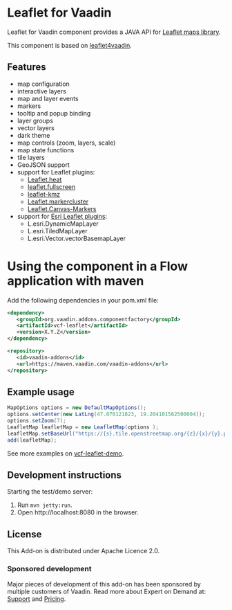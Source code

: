 # Leaflet for Vaadin

Leaflet for Vaadin component provides a JAVA API for [Leaflet maps library](https://github.com/Leaflet/Leaflet).

This component is based on [leaflet4vaadin](https://github.com/Gubancs/leaflet4vaadin).

## Features
- map configuration
- interactive layers
- map and layer events
- markers
- tooltip and popup binding
- layer groups
- vector layers
- dark theme
- map controls (zoom, layers, scale)
- map state functions
- tile layers
- GeoJSON support
- support for Leaflet plugins: 
	- [Leaflet.heat](https://github.com/Leaflet/Leaflet.heat)
	- [leaflet.fullscreen](https://github.com/brunob/leaflet.fullscreen)
	- [leaflet-kmz](https://github.com/Raruto/leaflet-kmz)
	- [Leaflet.markercluster](https://github.com/Leaflet/Leaflet.markercluster)
	- [Leaflet.Canvas-Markers](https://github.com/eJuke/Leaflet.Canvas-Markers)
- support for [Esri Leaflet plugins](https://github.com/Esri/esri-leaflet): 
	- L.esri.DynamicMapLayer
	- L.esri.TiledMapLayer 
	- L.esri.Vector.vectorBasemapLayer

# Using the component in a Flow application with maven

Add the following dependencies in your pom.xml file:

```xml
<dependency>
   <groupId>org.vaadin.addons.componentfactory</groupId>
   <artifactId>vcf-leaflet</artifactId>
   <version>X.Y.Z</version>
</dependency>
```
```xml
<repository>
   <id>vaadin-addons</id>
   <url>https://maven.vaadin.com/vaadin-addons</url>
</repository>
```

## Example usage

```java
MapOptions options = new DefaultMapOptions();
options.setCenter(new LatLng(47.070121823, 19.204101562500004));
options.setZoom(7);
LeafletMap leafletMap = new LeafletMap(options );
leafletMap.setBaseUrl("https://{s}.tile.openstreetmap.org/{z}/{x}/{y}.png");
add(leafletMap);
```

See more examples on [vcf-leaflet-demo](https://github.com/vaadin-component-factory/vcf-leaflet/tree/master/src/test/java/org/vaadin/addons/componentfactory/leaflet/demo/view).

## Development instructions

Starting the test/demo server:
1. Run `mvn jetty:run`.
2. Open http://localhost:8080 in the browser.

## License 

This Add-on is distributed under Apache Licence 2.0.

### Sponsored development
Major pieces of development of this add-on has been sponsored by multiple customers of Vaadin. Read more about Expert on Demand at: [Support](https://vaadin.com/support) and [Pricing](https://vaadin.com/pricing).
